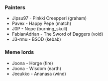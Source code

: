 ### Painters
- Jipsu97 - Pinkki Creepperi (graham)
- Pavex - Happy Pepe (match)
- J0P - Nope (burning_skull)
- FabianAdrian - The Sword of Daggers (void)
- J3-rmu - BSOD (kebab)

### Meme lords
- Joona - Horge (fire)
- Joona - Wisdom (earth)
- Jeeukko - Ananasa (wind)
